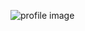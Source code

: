 ![profile image](https://avatars1.githubusercontent.com/u/53349389?s=400&u=0644d91d0953bf08342827c6c861bbfb60bca3a6&v=4)
